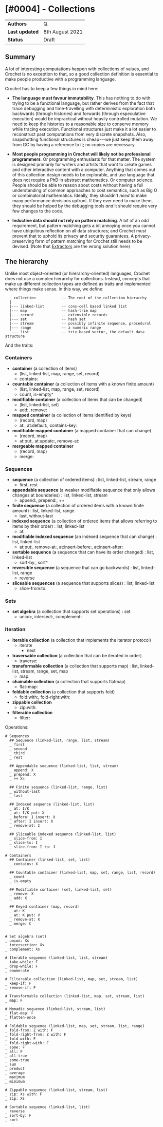 # [#0004] - Collections

|                  |                 |
| ---------------- | --------------- |
| **Authors**      | Q.              |
| **Last updated** | 8th August 2021 |
| **Status**       | Draft           |

## Summary

A lot of interesting computations happen with collections of values, and Crochet is no exception to that, so a good collection definition is essential to make people productive with a programming language.

Crochet has to keep a few things in mind here:

- **The language must favour immutability**. This has nothing to do with trying to be a functional language, but rather derives from the fact that trace debugging and time-travelling with deterministic exploration both backwards (through histories) and forwards (through especulative execution) would be impractical without heavily controlled mutation. We need to keep the histories to a reasonable size to conserve memory while tracing execution. Functional structures just make it a lot easier to reconstruct past computations from very discrete snapshots. Also, snapshotting functional structures is cheap---we just keep them away from GC by having a reference to it; no copies are necessary.

- **Most people programming in Crochet will likely not be professional programmers**. Or programming enthusiasts for that matter. The system is designed primarily for writers and artists that want to create games and other interactive content with a computer. Anything that comes out of this collection design needs to be explorable, and use language that does not require a PhD in abstract mathematics. Or computer science. People should be able to reason about costs without having a full understanding of common approaches to cost semantics, such as Big O or combinatorial mathematics. Ideally, they shouldn't _need_ to make many performance decisions upfront. If they ever need to make them, they should be helped by the debugging tools _and_ it should require very few changes to the code.

- **Inductive data should not rely on pattern matching**. A bit of an odd requirement, but pattern matching gets a bit annoying once you cannot have ubiquitous reflection on all data structures; and Crochet must prevent that to uphold its privacy and security guarantees. A privacy-preserving form of pattern matching for Crochet still needs to be devised. (Note that [Extractors](https://citeseerx.ist.psu.edu/viewdoc/download?doi=10.1.1.88.5295&rep=rep1&type=pdf) are the wrong solution here)

## The hierarchy

Unlike most object-oriented (or hirerarchy-oriented) languages, Crochet does not use a complex hierarchy for collections. Instead, concepts that make up different collection types are defined as traits and implemented where things make sense. In this way, we define:

```
  - collection            -- The root of the collection hierarchy
  |
  |--- linked-list        -- cons-cell based linked list
  |--- map                -- hash-trie map
  |--- record             -- extensible records
  |--- set                -- hash set
  |--- stream             -- possibly infinite sequence, procedural
  |--- range              -- a numeric range
  `--- list               -- trie-based vector, the default data structure
```

And the traits:

### Containers

- **container** (a collection of items)
  - (list, linked-list, map, range, set, record)
  - contains:
- **countable container** (a collection of items with a known finite amount)
  - (list, linked-list, map, range, set, record)
  - count, is-empty^
- **modifiable container** (a collection of items that can be changed)
  - (list, linked-list, set)
  - add:, remove:
- **mapped container** (a collection of items identified by keys)
  - (record, map)
  - at:, at:default:, contains-key:
- **modifiable mapped container** (a mapped container that can change)
  - (record, map)
  - at:put:, at:update:, remove-at:
- **mergeable mapped container**
  - (record, map)
  - merge:

### Sequences

- **sequence** (a collection of ordered items)
  : list, linked-list, stream, range
  - first, rest
- **appendable sequence** (a weaker modifiable sequence that only allows changes at boundaries)
  : list, linked-list, stream
  - append:, prepend:, ++
- **finite sequence** (a collection of ordered items with a known finite amount)
  : list, linked-list, range
  - last, without-last
- **indexed sequence** (a collection of ordered items that allows referring to items by their order)
  : list, linked-list
  - at:
- **modifiable indexed sequence** (an indexed sequence that can change)
  : list, linked-list
  - at:put:, remove-at:, at:insert-before:, at:insert-after:
- **sortable sequence** (a sequence that can have its order changed)
  : list, linked-list
  - sort-by:, sort^
- **reversible sequence** (a sequence that can go backwards)
  : list, linked-list, range
  - reverse
- **sliceable sequences** (a sequence that supports slices)
  : list, linked-list
  - slice-from:to:

### Sets

- **set algebra** (a collection that supports set operations)
  : set
  - union:, intersect:, complement:

### Iteration

- **iterable collection** (a collection that implements the iterator protocol)
  - iterate
    - next
- **traversable collection** (a collection that can be iterated in order)
  - traverse:
- **transformable collection** (a collection that supports map)
  : list, linked-list, stream, range, set, map
  - map:
- **chainable collection** (a collection that supports flatmap)
  - flat-map:
- **foldable collection** (a collection that supports fold)
  - fold:with:, fold-right:with:
- **zippable collection**
  - zip:with:
- **filterable collection**
  - filter:

Operations:

    # Sequences
      ## Sequence (linked-list, range, list, stream)
      _ first
      _ second
      _ third
      _ rest

      ## Appendable sequence (linked-list, list, stream)
      _ append: X
      _ prepend: X
      _ ++ Xs

      ## Finite sequence (linked-list, range, list)
      _ without-last
      _ last

      ## Indexed sequence (linked-list, list)
      _ at: I/K
      _ at: I/K put: X
      _ before: I insert: X
      _ after: I insert: X
      _ remove-at: I

      ## Sliceable indexed sequence (linked-list, list)
      _ slice-from: I
      _ slice-to: I
      _ slice-from: I to: J

    # Containers
      ## Container (linked-list, set, list)
      _ contains: X

      ## Countable container (linked-list, map, set, range, list, record)
      _ count
      _ is-empty

      ## Modifiable container (set, linked-list, set)
      _ remove: X
      _ add: X

      ## Keyed container (map, record)
      _ at: K
      _ at: K put: V
      _ remove-at: K
      _ merge: C


    # Set algebra (set)
    _ union: Xs
    _ intersection: Xs
    _ complement: Xs

    # Iterable sequence (linked-list, list, stream)
    _ take-while: F
    _ drop-while: F
    _ enumerate

    # Filterable collection (linked-list, map, set, stream, list)
    _ keep-if: F
    _ remove-if: F

    # Transformable collection (linked-list, map, set, stream, list)
    _ map: F

    # Monadic sequence (linked-list, stream, list)
    _ flat-map: F
    _ flatten-once

    # Foldable sequence (linked-list, map, set, stream, list, range)
    _ fold-from: Z with: F
    _ fold-right-from: Z with: F
    _ fold-with: F
    _ fold-right-with: F
    _ some: F
    _ all: F
    _ all-true
    _ some-true
    _ sum
    _ product
    _ average
    _ maximum
    _ minimum

    # Zippable sequence (linked-list, stream, list)
    _ zip: Xs with: F
    _ zip: Xs

    # Sortable sequence (linked-list, list)
    _ reverse
    _ sort-by: F
    _ sort
